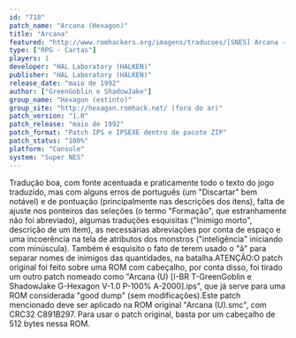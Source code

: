 ```yaml
---
id: "718"
patch_name: "Arcana (Hexagon)"
title: "Arcana"
featured: "http://www.romhackers.org/imagens/traducoes/[SNES] Arcana - Hexagon - 1.png"
type: ["RPG - Cartas"]
players: 1
developer: "HAL Laboratory (HALKEN)"
publisher: "HAL Laboratory (HALKEN)"
release_date: "maio de 1992"
author: ["GreenGoblin e ShadowJake"]
group_name: "Hexagon (extinto)"
group_site: "http://hexagon.romhack.net/ (fora do ar)"
patch_version: "1.0"
patch_release: "maio de 1992"
patch_format: "Patch IPS e IPSEXE dentro de pacote ZIP"
patch_status: "100%"
platform: "Console"
system: "Super NES"
---
```


Tradução boa, com fonte acentuada e praticamente todo o texto do jogo traduzido, mas com alguns erros de português (um "Discartar" bem notável) e de pontuação (principalmente nas descrições dos itens), falta de ajuste nos ponteiros das seleções (o termo "Formação", que estranhamente não foi abreviado), algumas traduções esquisitas ("Inimigo morto", descrição de um item), as necessárias abreviações por conta de espaço e uma incoerência na tela de atributos dos monstros ("inteligência" iniciando com minúscula). Também é esquisito o fato de terem usado o "ã" para separar nomes de inimigos das quantidades, na batalha.ATENÇÃO:O patch original foi feito sobre uma ROM com cabeçalho, por conta disso, foi tirado um outro patch nomeado como "Arcana (U) [I-BR T-GreenGoblin e ShadowJake G-Hexagon V-1.0 P-100% A-2000].ips", que já serve para uma ROM considerada "good dump" (sem modificações).Este patch mencionado deve ser aplicado na ROM original "Arcana (U).smc", com CRC32 C891B297. Para usar o patch original, basta por um cabeçalho de 512 bytes nessa ROM.